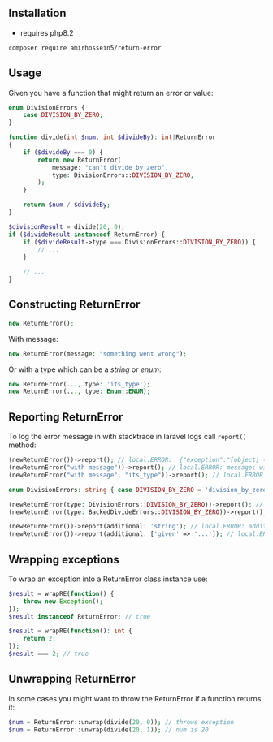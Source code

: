 ## Installation

- requires php8.2

```sh
composer require amirhossein5/return-error
```

## Usage

Given you have a function that might return an error or value:

```php
enum DivisionErrors {
    case DIVISION_BY_ZERO;
}

function divide(int $num, int $divideBy): int|ReturnError
{
    if ($divideBy === 0) {
        return new ReturnError(
            message: "can't divide by zero",
            type: DivisionErrors::DIVISION_BY_ZERO,
        );
    }

    return $num / $divideBy;
}

$divisionResult = divide(20, 0);
if ($divideResult instanceof ReturnError) {
    if ($divideResult->type === DivisionErrors::DIVISION_BY_ZERO)) {
        // ...
    }

    // ...
}
```

## Constructing ReturnError

```php
new ReturnError();
```

With message:

```php
new ReturnError(message: "something went wrong");
```

Or with a type which can be a *string* or *enum*:

```php
new ReturnError(..., type: 'its_type');
new ReturnError(..., type: Enum::ENUM);
```

## Reporting ReturnError

To log the error message in with stacktrace in laravel logs call `report()` method:

```php
(newReturnError())->report(); // local.ERROR:  {"exception":"[object] (Exception(code: 0):  at ...
(newReturnError("with message"))->report(); // local.ERROR: message: with message {"exception...
(newReturnError("with message", "its_type"))->report(); // local.ERROR: message: with message, type: its_type {"exception...

enum DivisionErrors: string { case DIVISION_BY_ZERO = 'division_by_zero'; }

(newReturnError(type: DivisionErrors::DIVISION_BY_ZERO))->report(); // local.ERROR: type: DIVISION_BY_ZERO {"exception...
(newReturnError(type: BackedDivideErrors::DIVISION_BY_ZERO))->report(); // local.ERROR: type: division_by_zero {"exception...

(newReturnError())->report(additional: 'string'); // local.ERROR: additional: "string" {"exception...
(newReturnError())->report(additional: ['given' => '...']); // local.ERROR: additional: {"given":"..."} {"exception...
```

## Wrapping exceptions

To wrap an exception into a ReturnError class instance use:

```php
$result = wrapRE(function() {
    throw new Exception();
});
$result instanceof ReturnError; // true

$result = wrapRE(function(): int {
    return 2;
});
$result === 2; // true
```

## Unwrapping ReturnError

In some cases you might want to throw the ReturnError if a function returns it:

```php
$num = ReturnError::unwrap(divide(20, 0)); // throws exception
$num = ReturnError::unwrap(divide(20, 1)); // num is 20
```
